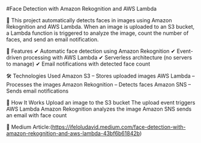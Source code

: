 #Face Detection with Amazon Rekognition and AWS Lambda

🚀 This project automatically detects faces in images using Amazon Rekognition and AWS Lambda. When an image is uploaded to an S3 bucket, a Lambda function is triggered to analyze the image, count the number of faces, and send an email notification.

📌 Features
✔ Automatic face detection using Amazon Rekognition
✔ Event-driven processing with AWS Lambda
✔ Serverless architecture (no servers to manage)
✔ Email notifications with detected face count

🛠️ Technologies Used
Amazon S3 – Stores uploaded images
AWS Lambda – Processes the images
Amazon Rekognition – Detects faces
Amazon SNS – Sends email notifications

🚀 How It Works
Upload an image to the S3 bucket
The upload event triggers AWS Lambda
Amazon Rekognition analyzes the image
Amazon SNS sends an email with face count


🔗 Medium Article:(https://ifeloludavid.medium.com/face-detection-with-amazon-rekognition-and-aws-lambda-43bf6b61842b)
